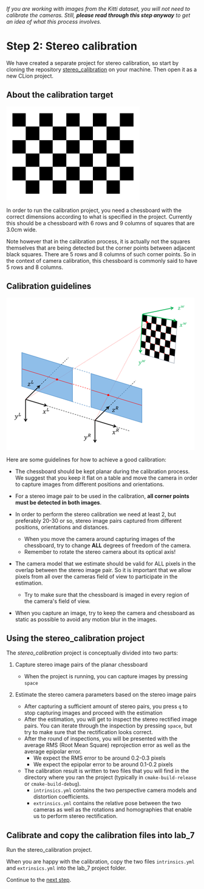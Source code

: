_If you are working with images from the Kitti dataset, you will not need to calibrate the cameras. Still, **please read through this step anyway** to get an idea of what this process involves._

# Step 2: Stereo calibration

We have created a separate project for stereo calibration, so start by cloning the repository [stereo_calibration](https://github.com/tek5030/stereo_calibration) on your machine.
Then open it as a new CLion project.


## About the calibration target
![Chessboard](img/chessboard_w8_h5.png)

In order to run the calibration project, you need a chessboard with the correct dimensions according to what is specified in the project.
Currently this should be a chessboard with 6 rows and 9 columns of squares that are 3.0cm wide.

Note however that in the calibration process, it is actually not the squares themselves that are being detected but the corner points between adjacent black squares.
There are 5 rows and 8 columns of such corner points.
So in the context of camera calibration, this chessboard is commonly said to have 5 rows and 8 columns.

## Calibration guidelines
![Ideal stereo geometry](img/ideal_stereo_chessboard_geometry.png)

Here are some guidelines for how to achieve a good calibration:

- The chessboard should be kept planar during the calibration process.
  We suggest that you keep it flat on a table and move the camera in order to capture images from different positions 
  and orientations.

- For a stereo image pair to be used in the calibration, **all corner points must be detected in both images**.

- In order to perform the stereo calibration we need at least 2, but preferably 20-30 or so, stereo image pairs captured from different positions, orientations and distances.
  - When you move the camera around capturing images of the chessboard, 
    try to change **ALL** degrees of freedom of the camera.
  - Remember to rotate the stereo camera about its optical axis!

- The camera model that we estimate should be valid for ALL pixels in the overlap between the stereo image pair.
  So it is important that we allow pixels from all over the cameras field of view to participate in the estimation.
  - Try to make sure that the chessboard is imaged in every region of the camera's field of view.

- When you capture an image, try to keep the camera and chessboard as static as possible to avoid any motion
  blur in the images.

## Using the stereo_calibration project
The *stereo_calibration* project is conceptually divided into two parts:
1. Capture stereo image pairs of the planar chessboard
   - When the project is running, you can capture images by pressing ```space```
   
2. Estimate the stereo camera parameters based on the stereo image pairs
   - After capturing a sufficient amount of stereo pairs, you press ```q``` to stop capturing images and proceed with the estimation
   - After the estimation, you will get to inspect the stereo rectified image pairs. 
     You can iterate through the inspection by pressing ```space```, but try to make sure that the rectification looks correct.
   - After the round of inspections, you will be presented with the average RMS (Root Mean Square) reprojection error as well as the average epipolar error.
     - We expect the RMS error to be around 0.2-0.3 pixels
     - We expect the epipolar error to be around 0.1-0.2 pixels
   - The calibration result is written to two files that you will find in the directory where you ran the project (typically in ```cmake-build-release``` or ```cmake-build-debug```).
        - ```intrinsics.yml``` contains the two perspective camera models and distortion coefficients.
        - ```extrinsics.yml``` contains the relative pose between the two cameras as well as the rotations and homographies that enable us to perform stereo rectification.

## Calibrate and copy the calibration files into lab_7
Run the stereo_calibration project.

When you are happy with the calibration, copy the two files ```intrinsics.yml``` and ```extrinsics.yml``` 
into the lab_7 project folder.


Continue to the [next step](3-sparse-stereo-processing.md).

